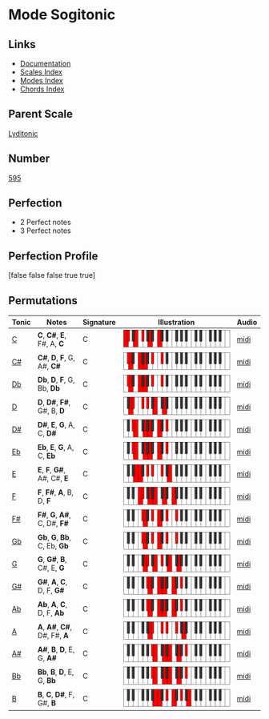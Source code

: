 # Mode Sogitonic

## Links

- [Documentation](index.md)
- [Scales Index](Scales.md)
- [Modes Index](Modes.md)
- [Chords Index](Chords.md)

## Parent Scale

[Lyditonic](ScaleLyditonic.md)

## Number

[595](https://ianring.com/musictheory/scales/595)

## Perfection

- 2 Perfect notes
- 3 Perfect notes

## Perfection Profile

[false false false true true]

## Permutations

| Tonic | Notes | Signature | Illustration | Audio |
|-------|-------|-----------|--------------|-------|
| [C](ModeCNaturalSogitonic.md) | **C**, **C#**, **E**, F#, A, **C** | C | ![CNaturalSogitonic](ModeCNaturalSogitonic.png) | [midi](https://github.com/edipermadi/music/blob/main/docs/ModeCNaturalSogitonic.mid?raw=true) |
| [C#](ModeCSharpSogitonic.md) | **C#**, **D**, **F**, G, A#, **C#** | C | ![CSharpSogitonic](ModeCSharpSogitonic.png) | [midi](https://github.com/edipermadi/music/blob/main/docs/ModeCSharpSogitonic.mid?raw=true) |
| [Db](ModeDFlatSogitonic.md) | **Db**, **D**, **F**, G, Bb, **Db** | C | ![DFlatSogitonic](ModeDFlatSogitonic.png) | [midi](https://github.com/edipermadi/music/blob/main/docs/ModeDFlatSogitonic.mid?raw=true) |
| [D](ModeDNaturalSogitonic.md) | **D**, **D#**, **F#**, G#, B, **D** | C | ![DNaturalSogitonic](ModeDNaturalSogitonic.png) | [midi](https://github.com/edipermadi/music/blob/main/docs/ModeDNaturalSogitonic.mid?raw=true) |
| [D#](ModeDSharpSogitonic.md) | **D#**, **E**, **G**, A, C, **D#** | C | ![DSharpSogitonic](ModeDSharpSogitonic.png) | [midi](https://github.com/edipermadi/music/blob/main/docs/ModeDSharpSogitonic.mid?raw=true) |
| [Eb](ModeEFlatSogitonic.md) | **Eb**, **E**, **G**, A, C, **Eb** | C | ![EFlatSogitonic](ModeEFlatSogitonic.png) | [midi](https://github.com/edipermadi/music/blob/main/docs/ModeEFlatSogitonic.mid?raw=true) |
| [E](ModeENaturalSogitonic.md) | **E**, **F**, **G#**, A#, C#, **E** | C | ![ENaturalSogitonic](ModeENaturalSogitonic.png) | [midi](https://github.com/edipermadi/music/blob/main/docs/ModeENaturalSogitonic.mid?raw=true) |
| [F](ModeFNaturalSogitonic.md) | **F**, **F#**, **A**, B, D, **F** | C | ![FNaturalSogitonic](ModeFNaturalSogitonic.png) | [midi](https://github.com/edipermadi/music/blob/main/docs/ModeFNaturalSogitonic.mid?raw=true) |
| [F#](ModeFSharpSogitonic.md) | **F#**, **G**, **A#**, C, D#, **F#** | C | ![FSharpSogitonic](ModeFSharpSogitonic.png) | [midi](https://github.com/edipermadi/music/blob/main/docs/ModeFSharpSogitonic.mid?raw=true) |
| [Gb](ModeGFlatSogitonic.md) | **Gb**, **G**, **Bb**, C, Eb, **Gb** | C | ![GFlatSogitonic](ModeGFlatSogitonic.png) | [midi](https://github.com/edipermadi/music/blob/main/docs/ModeGFlatSogitonic.mid?raw=true) |
| [G](ModeGNaturalSogitonic.md) | **G**, **G#**, **B**, C#, E, **G** | C | ![GNaturalSogitonic](ModeGNaturalSogitonic.png) | [midi](https://github.com/edipermadi/music/blob/main/docs/ModeGNaturalSogitonic.mid?raw=true) |
| [G#](ModeGSharpSogitonic.md) | **G#**, **A**, **C**, D, F, **G#** | C | ![GSharpSogitonic](ModeGSharpSogitonic.png) | [midi](https://github.com/edipermadi/music/blob/main/docs/ModeGSharpSogitonic.mid?raw=true) |
| [Ab](ModeAFlatSogitonic.md) | **Ab**, **A**, **C**, D, F, **Ab** | C | ![AFlatSogitonic](ModeAFlatSogitonic.png) | [midi](https://github.com/edipermadi/music/blob/main/docs/ModeAFlatSogitonic.mid?raw=true) |
| [A](ModeANaturalSogitonic.md) | **A**, **A#**, **C#**, D#, F#, **A** | C | ![ANaturalSogitonic](ModeANaturalSogitonic.png) | [midi](https://github.com/edipermadi/music/blob/main/docs/ModeANaturalSogitonic.mid?raw=true) |
| [A#](ModeASharpSogitonic.md) | **A#**, **B**, **D**, E, G, **A#** | C | ![ASharpSogitonic](ModeASharpSogitonic.png) | [midi](https://github.com/edipermadi/music/blob/main/docs/ModeASharpSogitonic.mid?raw=true) |
| [Bb](ModeBFlatSogitonic.md) | **Bb**, **B**, **D**, E, G, **Bb** | C | ![BFlatSogitonic](ModeBFlatSogitonic.png) | [midi](https://github.com/edipermadi/music/blob/main/docs/ModeBFlatSogitonic.mid?raw=true) |
| [B](ModeBNaturalSogitonic.md) | **B**, **C**, **D#**, F, G#, **B** | C | ![BNaturalSogitonic](ModeBNaturalSogitonic.png) | [midi](https://github.com/edipermadi/music/blob/main/docs/ModeBNaturalSogitonic.mid?raw=true) |
